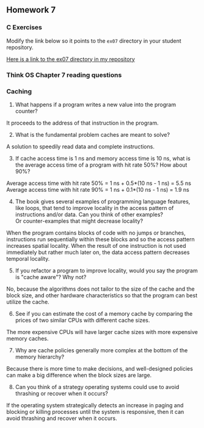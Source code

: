 ## Homework 7

### C Exercises

Modify the link below so it points to the `ex07` directory in your
student repository.

[Here is a link to the ex07 directory in my repository](https://github.com/SelinaWang/ExercisesInC/tree/master/exercises/ex07)

### Think OS Chapter 7 reading questions

### Caching

1) What happens if a program writes a new value into the program counter?

It proceeds to the address of that instruction in the program.

2) What is the fundamental problem caches are meant to solve?

A solution to speedily read data and complete instructions.

3) If cache access time is 1 ns and memory access time is 10 ns, what is the average
access time of a program with hit rate 50%?  How about 90%?

Average access time with hit rate 50% = 1 ns + 0.5*(10 ns - 1  ns) = 5.5 ns  
Average access time with hit rate 90% = 1 ns + 0.1*(10 ns - 1  ns) = 1.9 ns

4) The book gives several examples of programming language features, like loops, that tend
to improve locality in the access pattern of instructions and/or data.  Can you think of other examples?  
Or counter-examples that might decrease locality?

When the program contains blocks of code with no jumps or branches, instructions run
sequentially within these blocks and so the access pattern increases spatial locality.
When the result of one instruction is not used immediately but rather much later on,
the data access pattern decreases temporal locality.

5)  If you refactor a program to improve locality, would you say the program is "cache aware"?  Why not?

No, because the algorithms does not tailor to the size of the cache and the block size, and other hardware characteristics so that the program can best utilize the cache.

6) See if you can estimate the cost of a memory cache by comparing the prices of two similar CPUs with
different cache sizes.

The more expensive CPUs will have larger cache sizes with more expensive memory caches.

7) Why are cache policies generally more complex at the bottom of the memory hierarchy?

Because there is more time to make decisions, and well-designed policies can make a big difference when the block sizes are large.

8) Can you think of a strategy operating systems could use to avoid thrashing or recover when it occurs?

If the operating system strategically detects an increase in paging and blocking or
killing processes until the system is responsive, then it can avoid thrashing and
recover when it occurs.
